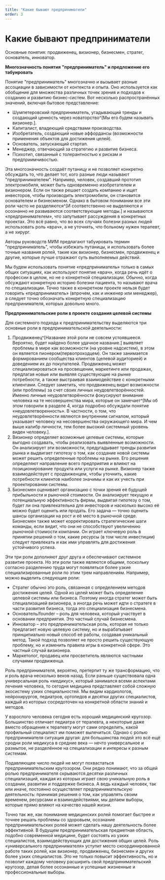 ```yaml
---
title: "Какие бывают предприниматели"
order: 3
---
```


# Какие бывают предприниматели

Основные понятия: продвиженец, визионер, бизнесмен, стратег, основатель, инноватор.

**Многозначность** **понятия** **"предприниматель" и предложение его табуировать**

Понятие "предприниматель" многозначно и вызывает разные ассоциации в зависимости от контекста и опыта. Оно используется как обобщение для множества различных точек зрения и подходов к созданию и развитию бизнес-систем. Вот несколько распространённых значений, включая бытовое представление:

* Шумпетеровский предприниматель, угадывающий тренды и создающий ценность через новаторство^[Мы его будем называть визионер.].
* Капиталист, владеющий средствами производства.
* Изобретатель, создающий новые аффордансы (возможности применения объектов для достижения целей).
* Основатель, запускающий стартап.
* Менеджер, отвечающий за стратегию и развитие бизнеса.
* Психотип, связанный с толерантностью к рискам и предприимчивостью.

Эта многозначность создаёт путаницу и не позволяет конкретно обсуждать то, что делает тот, кого разные люди называют "предпринимателем". Например, человек, создавший прототип электромобиля, может быть одновременно изобретателем и визионером. Если он также решает создать компанию и ищет инвесторов, чтобы производить электромобили, он становится основателем и бизнесменом. Однако в бытовом понимании все эти роли часто не разделяются^[И соответственно не выделяются и осознанно не развиваются соответствующие методы.] и называются «предпринимателем», что запутывает рассуждения в конкретных проектах. Это всё равно, что во всех случаях болезни разных людей использовать роль «врач», а не уточнять, что больному нужен терапевт, а не хирург.

Авторы руководств МИМ предлагают табуировать термин "предприниматель", чтобы избежать путаницы, и использовать более точные названия ролей, такие как визионер, бизнесмен, продвиженец и другие, которые лучше отражают суть выполняемых действий.

Мы будем использовать понятие «предприниматель» только в самых общих ситуациях, как используют понятие «врач», когда речь идёт о профессии в целом, но не о конкретной специализации. Обычно, когда обсуждают конкретную историю болезни пациента, то называют врача по специализации. Точно также в конкретном проекте нельзя будет говорить «предприниматель» (впрочем, как и инженер или менеджер), а следует точно обозначать конкретную специализацию предпринимателя, которых довольно много.

**Предпринимательские роли в проекте создания целевой системы**

Для системного подхода к предпринимательству выделяются три основные роли в предпринимательской деятельности:

1. Продвиженец^[Название этой роли не совсем устоявшееся. Вероятно, будет найдено более удачное название.] выявляет проблемы в мире как возможности (на уровне надсистем), в этом он является пионером(первопроходцем). Он также занимается формированием сообщества клиентов (целевой аудиторией) и доведением их до покупателей. Продвиженец может специализироваться на просвещении, маркетинге или продажах, предлагая новые или выявляя существующие на рынке потребности, а также выстраивая взаимодействие с конкретными клиентами. Следует заметить, что продвиженец видит возможности (или проблемы) за счет своих личных неудовлетворённостей. Именно личные неудовлетворённости фокусируют внимание человека на те несовершенства мира, которые он замечает^[Мы об этом говорили в разделе 4, когда подробно обсуждали понятие «неудовлетворенность». В частности, о том, что неудовлетворённости являются внутренним сигналом, который указывает человеку на несовершенства окружающего мира. И чем выше калибр личности, тем более высокий системный уровень виден человеку.].
2. Визионер определяет возможные целевые системы, которые выгодно создавать, чтобы реализовать выявленные возможности. Он анализирует эти возможности, предугадывает тренды развития рынка и выдвигает гипотезу о том, как создание новой системы может решить определенные проблемы на рынке. Его решения определяют направление всего предприятия и влияют на позиционирование продукта или услуги на рынке. Визионер также взаимодействует с продвиженцем, чтобы уточнить, какие потребности клиентов наиболее значимы и как их учесть при проектировании системы.
3. Бизнесмен оценивает организацию с точки зрения её будущей прибыльности и рыночной стоимости. Он анализирует текущую и потенциальную эффективность фирмы, выдвигая гипотезу о том, будет ли она привлекательна для инвесторов и насколько высоко её можно будет оценить или продать. Его задача — точно оценить шансы организации на рост и её место в рыночной среде. Бизнесмен также может корректировать стратегические шаги команды, если видит, что они не способствуют увеличению рыночной стоимости компании. Он играет ключевую роль в принятии решений о том, какие ресурсы (в том числе инвестиции) следует привлекать и как ими управлять для достижения устойчивого успеха.

Эти три роли дополняют друг друга и обеспечивают системное развитие проекта. Но эти роли также являются общими, поскольку согласно разделению труда могут появляться более узкие специализированные роли по этим трем направлениям. Например, можно выделить следующие роли:

* Стратег обычно это роль, связанная с определением методов достижения целей. Одной из целей может быть определение целевой системы или бизнеса. Поэтому иногда стратег может быть специализацией визионера, а иногда речь может идти о стратеге в части развития бизнеса, тогда это специализация бизнесмена.
* Основатель/founder – роль для человека, который участвует в основании предприятия. Это частный случай бизнесмена.
* Инноватор – это предпринимательская роль, которая не только предлагает новую целевую систему, но и вырабатывает принципиально новый способ её работы, создавая уникальный метод. Такой подход позволяет не просто решить существующую проблему, но и изменить правила игры в конкретной сфере. Это частный случай визионера.
* Маркетолог, продавец или просветитель являются частными случаями продвиженца.

Роль предпринимателя, вероятно, претерпит ту же трансформацию, что и роль врача несколько веков назад. Если раньше существовала одна универсальная роль «медикус», который занимался всеми аспектами лечения человека, то сегодня медицина представляет собой сложную экосистему узких специальностей. Мы видим кардиологов, нейрохирургов, педиатров, ортопедов и десятки других специалистов, каждый из которых сосредоточен на конкретной области знаний и методов.

У взрослого человека сегодня есть хороший медицинский кругозор. Большинство отличает педиатра от терапевта, а некоторые даже вместо обращения к терапевту могут сами определить, какой профильный специалист им поможет вылечиться. Однако с ролью предпринимателя ситуация другая: для большинства людей это всё ещё сродни роли медикуса в средние века — нечто универсальное и размытое, не разделённое на специализации и интересы к разным системам.

Подавляющее число людей не могут похвастаться предпринимательским кругозором. Они редко понимают, что за общей ролью предпринимателя скрываются десятки различных специализаций, каждая из которых играет свою уникальную роль в создании, развитии и поддержке бизнеса. А ведь каждый человек, так или иначе, постоянно осуществляет предпринимательскую деятельность: принимая решения о том, как управлять своим временем, ресурсами и взаимодействиями, мы делаем выборы, которые прямо влияют на качество нашей жизни.

Точно так же, как понимание медицинских ролей помогает быстрее и точнее решать проблемы со здоровьем, осознание предпринимательских ролей может сделать нашу деятельность более эффективной. В будущем предпринимательская предметная область, подобно современной медицине, будет состоять из узких специалистов, взаимодействующих для достижения общих целей. Роль «универсального предпринимателя» уступит место скоординированной работе таких ролей, как визионер, продвиженец, бизнесмен и других более узких специалистов. Это не только повысит эффективность, но и позволит каждому человеку расширить свой предпринимательский кругозор, делая более осознанные и успешные жизненные и профессиональные выборы.